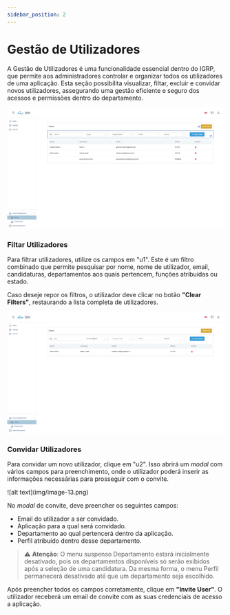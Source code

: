```yaml
---
sidebar_position: 2
---
```


# Gestão de Utilizadores

A Gestão de Utilizadores é uma funcionalidade essencial dentro do IGRP, que permite aos administradores controlar e organizar todos os utilizadores de uma aplicação. Esta seção possibilita visualizar, filtar, excluir e convidar novos utilizadores, assegurando uma gestão eficiente e seguro dos acessos e permissões dentro do departamento.

![alt text](img/image-11.png)

### Filtar Utilizadores

Para filtrar utilizadores, utilize os campos em "u1". Este é um filtro combinado que permite pesquisar por nome, nome de utilizador, email, candidaturas, departamentos aos quais pertencem, funções atribuídas ou estado.

Caso deseje repor os filtros, o utilizador deve clicar no botão **"Clear Filters"**, restaurando a lista completa de utilizadores.

![alt text](img/image-12.png)

### Convidar Utilizadores

Para convidar um novo utilizador, clique em "u2". Isso abrirá um _modal_ com vários campos para preenchimento, onde o utilizador poderá inserir as informações necessárias para prosseguir com o convite.

<div style={{ textAlign: 'center' }}>
  ![alt text](img/image-13.png)
</div>

No _modal_ de convite, deve preencher os seguintes campos:

- Email do utilizador a ser convidado.
- Aplicação para a qual será convidado.
- Departamento ao qual pertencerá dentro da aplicação.
- Perfil atribuído dentro desse departamento.

> ⚠️ **Atenção**: O menu suspenso Departamento estará inicialmente desativado, pois os departamentos disponíveis só serão exibidos após a seleção de uma candidatura. Da mesma forma, o menu Perfil permanecerá desativado até que um departamento seja escolhido.

Após preencher todos os campos corretamente, clique em **"Invite User"**. O utilizador receberá um email de convite com as suas credenciais de acesso a aplicação.